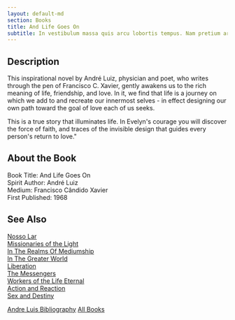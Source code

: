 ```yaml
---
layout: default-md
section: Books
title: And Life Goes On
subtitle: In vestibulum massa quis arcu lobortis tempus. Nam pretium arcu in odio vulputate luctus.
---
```


## Description
This inspirational novel by André Luiz, physician and poet, who writes through the pen of Francisco C. Xavier, gently awakens us to the rich meaning of life, friendship, and love.  In it, we find that life is a journey on which we add to and recreate our innermost selves - in effect designing our own path toward the goal of love each of us seeks.

This is a true story that illuminates life. In Evelyn's courage you will discover the force of faith, and traces of the invisible design that guides every person's return to love."     


## About the Book
Book Title: And Life Goes On  
Spirit Author: André Luiz  
Medium: Francisco Cândido Xavier     
First Published: 1968  


## See Also
[Nosso Lar](nosso-lar)  
[Missionaries of the Light](missionaries-of-the-light)  
[In The Realms Of Mediumship](in-the-realms-of-mediumship)  
[In The Greater World](in-the-greater-world)  
[Liberation](liberation)  
[The Messengers](the-messengers)  
[Workers of the Life Eternal](workers-of-the-life-eternal)  
[Action and Reaction](action-and-reaction)  
[Sex and Destiny](sex-and-destiny)  

<a href="/books/andre-luis" class="button">Andre Luis Bibliography</a>
<a href="/books" class="button">All Books</a>
